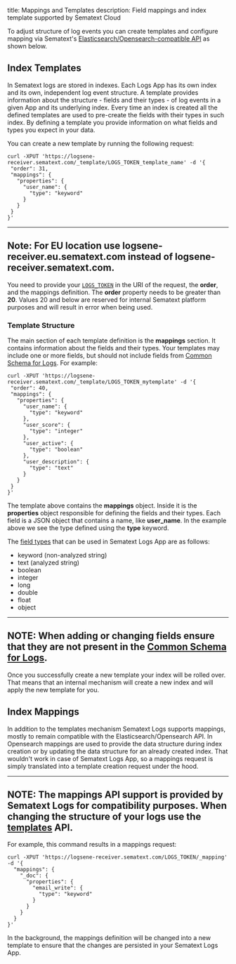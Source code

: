 title: Mappings and Templates
description: Field mappings and index template supported by Sematext Cloud

To adjust structure of log events you can create templates and configure mapping via Sematext's [Elasticsearch/Opensearch-compatible API](/docs/logs/index-events-via-sematext-api/) as shown below.

## Index Templates
In Sematext logs are stored in indexes. Each Logs App has its own index and its own, independent log event structure. A template provides information about the structure - fields and their types - of log events in a given App and its underlying index. Every time an index is created all the defined templates are used to pre-create the fields with their types in such index. By defining a template you provide information on what fields and types you expect in your data. 

You can create a new template by running the following request:

``` code
curl -XPUT 'https://logsene-receiver.sematext.com/_template/LOGS_TOKEN_template_name' -d '{
 "order": 31,
 "mappings": {
   "properties": {
     "user_name": {
       "type": "keyword"
     }
   }
 }
}'
```

---
**Note:**
For EU location use **logsene-receiver.eu.sematext.com** instead of **logsene-receiver.sematext.com**.
---

You need to provide your [`LOGS_TOKEN`](/docs/logs/settings/) in the URI of the request, the **order**, and the mappings definition. The **order** property needs to be greater than **20**. Values 20 and below are reserved for internal Sematext platform purposes and will result in error when being used.

### Template Structure
The main section of each template definition is the **mappings** section. It contains information about the fields and their types. Your templates may include one or more fields, but should not include fields from [Common Schema for Logs](/docs/tags/common-schema/#logs-tags). For example:

``` code
curl -XPUT 'https://logsene-receiver.sematext.com/_template/LOGS_TOKEN_mytemplate' -d '{
 "order": 40,
 "mappings": {
   "properties": {
     "user_name": {
       "type": "keyword"
     },
     "user_score": {
       "type": "integer"
     },
     "user_active": {
       "type": "boolean"
     },
     "user_description": {
       "type": "text"
     }
   }
 }
}'
```

The template above contains the **mappings** object. Inside it is the **properties** object responsible for defining the fields and their types. Each field is a JSON object that contains a name, like **user_name**. In the example above we see the type defined using the **type** keyword.

The [field types](/docs/logs/field-types) that can be used in Sematext Logs App are as follows:

 * keyword (non-analyzed string)
 * text (analyzed string)
 * boolean
 * integer
 * long
 * double
 * float
 * object
 
---
**NOTE:**
When adding or changing fields ensure that they are not present in the [Common Schema for Logs](/docs/tags/common-schema/#logs-tags).
---

Once you successfully create a new template your index will be rolled over. That means that an internal mechanism will create a new index and will apply the new template for you. 

## Index Mappings
In addition to the templates mechanism Sematext Logs supports mappings, mostly to remain compatible with the Elasticsearch/Opensearch API. In Opensearch mappings are used to provide the data structure during index creation or by updating the data structure for an already created index. That wouldn't work in case of Sematext Logs App, so a mappings request is simply translated into a template creation request under the hood. 

---
**NOTE:**
The mappings API support is provided by Sematext Logs for compatibility purposes. When changing the structure of your logs use the [templates](/docs/logs/mappings-templates/#the-templates) API.
---

For example, this command results in a mappings request:

``` code
curl -XPUT 'https://logsene-receiver.sematext.com/LOGS_TOKEN/_mapping' -d '{
  "mappings": {
    "_doc": {
      "properties": {
        "email_write": {
          "type": "keyword"
        }
      }
    }
  } 
}'
```

In the background, the mappings definition will be changed into a new template to ensure that the changes are persisted in your Sematext Logs App.
